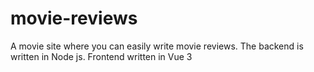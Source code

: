 # movie-reviews
A movie site where you can easily write movie reviews. The backend is written in Node js. Frontend written in Vue 3
